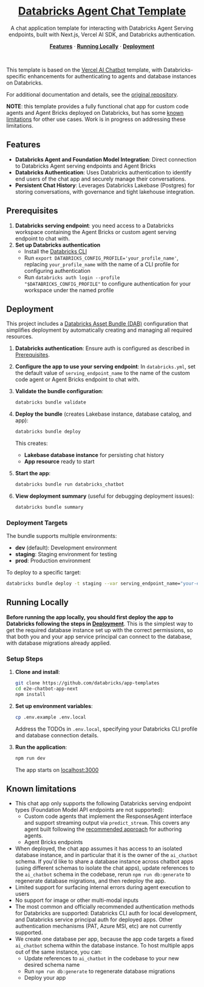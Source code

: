 <a href="https://docs.databricks.com/aws/en/generative-ai/agent-framework/chat-app">
  <h1 align="center">Databricks Agent Chat Template</h1>
</a>

<p align="center">
    A chat application template for interacting with Databricks Agent Serving endpoints, built with Next.js, Vercel AI SDK, and Databricks authentication.
</p>

<p align="center">
  <a href="#features"><strong>Features</strong></a> ·
  <a href="#running-locally"><strong>Running Locally</strong></a> ·
  <a href="#deployment"><strong>Deployment</strong></a>
</p>
<br/>


This template is based on the [Vercel AI Chatbot](https://github.com/vercel/ai-chatbot) template, with Databricks-specific enhancements
for authenticating to agents and database instances on Databricks.

For additional documentation and details, see the [original repository](https://github.com/vercel/ai-chatbot/blob/main/README.md).

**NOTE**: this template provides a fully functional chat app for custom code agents and Agent Bricks deployed on Databricks,
but has some [known limitations](#known-limitations) for other use cases. Work is in progress on addressing these limitations.

## Features

- **Databricks Agent and Foundation Model Integration**: Direct connection to Databricks Agent serving endpoints and Agent Bricks
- **Databricks Authentication**: Uses Databricks authentication to identify end users of the chat app and securely manage their conversations.
- **Persistent Chat History**: Leverages Databricks Lakebase (Postgres) for storing conversations, with governance and tight lakehouse integration.

## Prerequisites

1. **Databricks serving endpoint**: you need access to a Databricks workspace containing the Agent Bricks or custom agent serving endpoint to chat with. 
2. **Set up Databricks authentication**
   - Install the [Databricks CLI](https://docs.databricks.com/en/dev-tools/cli/install.html)
   - Run `export DATABRICKS_CONFIG_PROFILE='your_profile_name'`, replacing `your_profile_name` with the name of a CLI profile for configuring authentication
   - Run `databricks auth login --profile "$DATABRICKS_CONFIG_PROFILE"` to configure authentication for your workspace under the named profile
   

## Deployment

This project includes a [Databricks Asset Bundle (DAB)](https://docs.databricks.com/aws/en/dev-tools/bundles/apps-tutorial) configuration that simplifies deployment by automatically creating and managing all required resources.

1. **Databricks authentication**: Ensure auth is configured as described in [Prerequisites](#prerequisites).
2. **Configure the app to use your serving endpoint**: In `databricks.yml`, set the default value of `serving_endpoint_name` to the name of the custom code agent or Agent Bricks endpoint to chat with.
3. **Validate the bundle configuration**:
   ```bash
   databricks bundle validate
   ```

4. **Deploy the bundle** (creates Lakebase instance, database catalog, and app):
   ```bash
   databricks bundle deploy
   ```

   This creates:
   - **Lakebase database instance** for persisting chat history
   - **App resource** ready to start

5. **Start the app**:
   ```bash
   databricks bundle run databricks_chatbot
   ```

6. **View deployment summary** (useful for debugging deployment issues):
   ```bash
   databricks bundle summary
   ```

### Deployment Targets

The bundle supports multiple environments:

- **dev** (default): Development environment
- **staging**: Staging environment for testing
- **prod**: Production environment

To deploy to a specific target:
```bash
databricks bundle deploy -t staging --var serving_endpoint_name="your-endpoint"
```

## Running Locally

**Before running the app locally, you should first deploy the app to Databricks following the steps 
in [Deployment](#deployment)**. This is the simplest way to get the required database instance set up with the correct permissions,
so that both you and your app service principal can connect to the database, with database migrations already applied.

### Setup Steps

1. **Clone and install**:
   ```bash
   git clone https://github.com/databricks/app-templates
   cd e2e-chatbot-app-next
   npm install
   ```

2. **Set up environment variables**:
   ```bash
   cp .env.example .env.local
   ```

   Address the TODOs in `.env.local`, specifying your Databricks CLI profile and database connection details. 

3. **Run the application**:
   ```bash
   npm run dev
   ```

   The app starts on [localhost:3000](http://localhost:3000)

## Known limitations
* This chat app only supports the following Databricks serving endpoint types (Foundation Model API endpoints are not supported):
  * Custom code agents that implement the ResponsesAgent interface and support streaming output via `predict_stream`. This covers any agent built following the [recommended approach](https://docs.databricks.com/aws/en/generative-ai/agent-framework/author-agent) for authoring agents.
  * Agent Bricks endpoints
* When deployed, the chat app assumes it has access to an isolated database instance, and in particular that it is the owner of
  the `ai_chatbot` schema. If you'd like to share a database instance across chatbot apps (using different schemas to isolate the chat apps),
  update references to the `ai_chatbot` schema in the codebase, rerun `npm run db:generate` to regenerate database migrations, and then
  redeploy the app.
* Limited support for surfacing internal errors during agent execution to users 
* No support for image or other multi-modal inputs
* The most common and officially recommended authentication methods for Databricks are supported: Databricks CLI auth for local development, and Databricks service principal auth for deployed apps. Other authentication mechanisms (PAT, Azure MSI, etc) are not currently supported.
* We create one database per app, because the app code targets a fixed `ai_chatbot` schema within the database instance. To host multiple apps out of the same instance, you can:
    * Update references to `ai_chatbot` in the codebase to your new desired schema name
    * Run `npm run db:generate` to regenerate database migrations
    * Deploy your app
